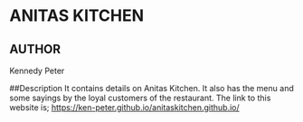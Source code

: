 # ANITAS KITCHEN
## AUTHOR
Kennedy Peter

##Description
It contains details on Anitas Kitchen. It also has the menu and some sayings by the loyal customers of the restaurant.
The link to this website is;  https://ken-peter.github.io/anitaskitchen.github.io/
